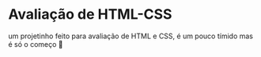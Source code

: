 # Avaliação de HTML-CSS
um projetinho feito para avaliação de HTML e CSS, é um pouco tímido mas é só o começo 🦓
